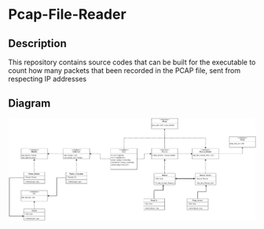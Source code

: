 # Pcap-File-Reader
## Description
This repository contains source codes that can be built for the executable to count how many packets that been recorded in the PCAP file, sent from respecting IP addresses
## Diagram
![Alt text](/Document/flowchart.png "Diagram")
